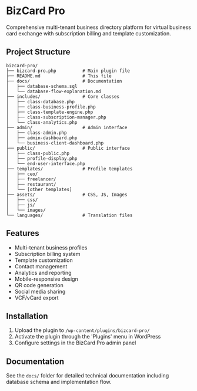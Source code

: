 # BizCard Pro

Comprehensive multi-tenant business directory platform for virtual business card exchange with subscription billing and template customization.

## Project Structure

```
bizcard-pro/
├── bizcard-pro.php          # Main plugin file
├── README.md                # This file
├── docs/                    # Documentation
│   ├── database-schema.sql
│   └── database-flow-explanation.md
├── includes/                # Core classes
│   ├── class-database.php
│   ├── class-business-profile.php
│   ├── class-template-engine.php
│   ├── class-subscription-manager.php
│   └── class-analytics.php
├── admin/                   # Admin interface
│   ├── class-admin.php
│   ├── admin-dashboard.php
│   └── business-client-dashboard.php
├── public/                  # Public interface
│   ├── class-public.php
│   ├── profile-display.php
│   └── end-user-interface.php
├── templates/               # Profile templates
│   ├── ceo/
│   ├── freelancer/
│   ├── restaurant/
│   └── [other templates]
├── assets/                  # CSS, JS, Images
│   ├── css/
│   ├── js/
│   └── images/
└── languages/               # Translation files
```

## Features

- Multi-tenant business profiles
- Subscription billing system
- Template customization
- Contact management
- Analytics and reporting
- Mobile-responsive design
- QR code generation
- Social media sharing
- VCF/vCard export

## Installation

1. Upload the plugin to `/wp-content/plugins/bizcard-pro/`
2. Activate the plugin through the 'Plugins' menu in WordPress
3. Configure settings in the BizCard Pro admin panel

## Documentation

See the `docs/` folder for detailed technical documentation including database schema and implementation flow.